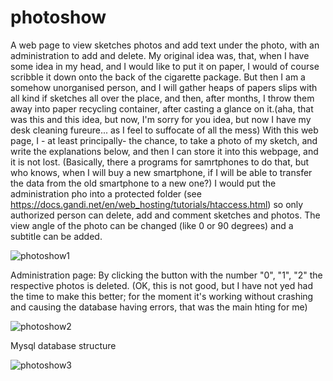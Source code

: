# photoshow
A web page to view sketches photos and add text under the photo, with an administration to add and delete. My original idea was, that, when I have some idea in my head, and I would like to put it on paper, I would of course scribble it down onto the back of the cigarette package. But then I am a somehow unorganised person, and I will gather heaps of papers slips with all kind if sketches all over the place, and then, after months, I throw them away into paper recycling container, after casting a glance on it.(aha, that was this and this idea, but now, I'm sorry  for you idea, but now  I have my desk cleaning fureure... as I feel to suffocate of all the mess) With this web page, I - at least principally- the chance, to take a photo of my sketch, and write the explanations below, and then I can store it into this webpage, and it is not lost. (Basically, there a programs for samrtphones to do that, but who knows, when I will buy a new smartphone, if I will be able to transfer the data from the old smartphone to a new one?) I would put the administration pho into a protected folder (see https://docs.gandi.net/en/web_hosting/tutorials/htaccess.html) so only authorized person can delete, add and comment sketches and photos. 
The view angle of the photo can be changed (like 0 or 90 degrees) and a subtitle can be added.
 

![photoshow1](https://github.com/ReinhardLenz/photoshow/assets/71219487/7dcf3fa3-6b12-4055-8842-55f3583619e5)


Administration page:
By clicking the button  with the number "0", "1", "2"  the respective photos is deleted. (OK, this is not good, but I have not yed had the time to make this better; for the moment it's working without crashing and causing the database having errors, that was the main hting for me)

![photoshow2](https://github.com/ReinhardLenz/photoshow/assets/71219487/5379ebfb-a2c8-4529-8387-67d60c6cf9b2)


Mysql database structure

![photoshow3](https://github.com/ReinhardLenz/photoshow/assets/71219487/3ef629e5-ae12-429e-a18d-fef734d08e5f)
